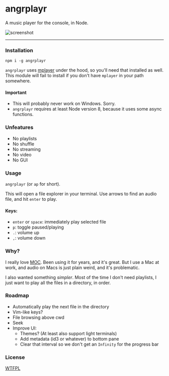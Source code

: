 # angrplayr

A music player for the console, in Node.

![screenshot](http://zacanger.com/angrplayr.png)

--------

### Installation

`npm i -g angrplayr`

`angrplayr` uses [mplayer](http://www.mplayerhq.hu/design7/dload.html) under the
hood, so you'll need that installed as well. This module will fail to install if
you don't have `mplayer` in your path somewhere.

#### Important

* This will probably never work on Windows. Sorry.
* `angrplayr` requires at least Node version 8, because it uses some async
  functions.

### Unfeatures

* No playlists
* No shuffle
* No streaming
* No video
* No GUI

### Usage

`angrplayr` (or `ap` for short).

This will open a file explorer in your terminal. Use arrows to find an audio
file, and hit `enter` to play.

#### Keys:

* `enter` or `space`: immediately play selected file
* `p`: toggle paused/playing
* `.`: volume up
* `,`: volume down

### Why?

I really love [MOC](https://github.com/jonsafari/mocp). Been using it for years,
and it's great. But I use a Mac at work, and audio on Macs is just plain weird,
and it's problematic.

I also wanted something _simpler_. Most of the time I don't need playlists, I
just want to play all the files in a directory, in order.

### Roadmap

* Automatically play the next file in the directory
* Vim-like keys?
* File browsing above cwd
* Seek
* Improve UI:
  * Themes? (At least also support light terminals)
  * Add metadata (id3 or whatever) to bottom pane
  * Clear that interval so we don't get an `Infinity` for the progress bar

### License

[WTFPL](LICENSE.md)
